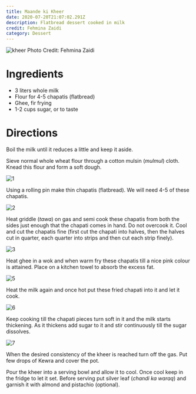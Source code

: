 ```yaml
---
title: Maande ki Kheer
date: 2020-07-20T21:07:02.291Z
description: Flatbread dessert cooked in milk
credit: Fehmina Zaidi
category: Dessert
---
```

![kheer](78a1427f-daf1-45de-8a0a-ae1b0885bfa5.jpeg)
Photo Credit: Fehmina Zaidi  

# Ingredients
* 3 liters whole milk
* Flour for 4-5 chapatis (flatbread)
* Ghee, fir frying
* 1-2 cups sugar, or to taste

# Directions
Boil the milk until it reduces a little and keep it aside.

Sieve normal whole wheat flour through a cotton mulsin (_mulmul_) cloth. Knead this flour and form a soft dough. 

![1](1.jpeg)

Using a rolling pin make thin chapatis (flatbread). We will need 4-5 of these chapatis.

![2](2.jpeg)

Heat griddle (_tawa_) on gas and semi cook these chapatis from both the sides just enough that the chapati comes in hand. Do not overcook it. Cool and cut the chapatis fine (first cut the chapati into halves, then the halves cut in quarter, each quarter into strips and then cut each strip finely).

![3](3.jpeg)

Heat ghee in a wok and when warm fry these chapatis till a nice pink colour is attained. Place on a kitchen towel to absorb the excess fat.

![5](5.jpeg)

Heat the milk again and once hot put these fried chapati into it and let it cook. 

![6](6.jpeg)

Keep cooking till the chapati pieces turn soft in it and the milk starts thickening. As it thickens add sugar to it and stir continuously till the sugar dissolves. 

![7](7.jpeg)

When the desired consistency of the kheer is reached turn off the gas. Put few drops of Kewra and cover the pot.

Pour the kheer into a serving bowl and allow it to cool. Once cool keep in the fridge to let it set. Before serving put silver leaf (_chandi ka waraq_) and garnish it with almond and pistachio (optional).
